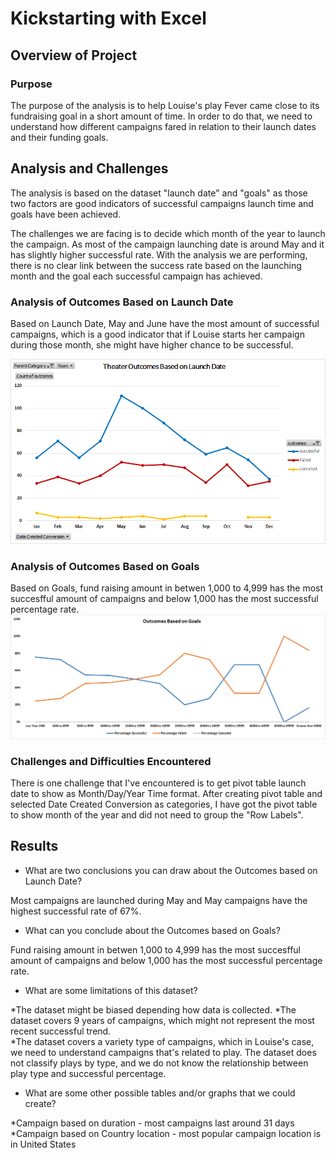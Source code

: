 # Kickstarting with Excel

## Overview of Project

### Purpose
The purpose of the analysis is to help Louise's play Fever came close to its fundraising goal in a short amount of time. In order to do that, we need to understand how different campaigns fared in relation to their launch dates and their funding goals. 
## Analysis and Challenges
The analysis is based on the dataset "launch date" and "goals" as those two factors are good indicators of successful campaigns launch time and goals have been achieved.

The challenges we are facing is to decide which month of the year to launch the campaign. As most of the campaign launching date is around May and it has slightly higher successful rate. With the analysis we are performing, there is no clear link between the success rate based on the launching month and the goal each successful campaign has achieved. 
### Analysis of Outcomes Based on Launch Date
Based on Launch Date, May and June have the most amount of successful campaigns, which is a good indicator that if Louise starts her campaign during those month, she might have higher chance to be successful.

![Theater_Outcomes_vs_Launch](https://github.com/emmagao1/kickstarter-analysis/blob/master/Theater_Outcomes_vs_Launch.png)

### Analysis of Outcomes Based on Goals
Based on Goals, fund raising amount in betwen 1,000 to 4,999 has the most succesfful amount of campaigns and below 1,000 has the most successful percentage rate. 
![Outcomes_vs_Goals](https://github.com/emmagao1/kickstarter-analysis/blob/master/Outcomes_vs_Goals.png)
### Challenges and Difficulties Encountered
There is one challenge that I've encountered is to get pivot table launch date to show as Month/Day/Year Time format. After creating pivot table and selected Date Created Conversion as categories, I have got the pivot table to show month of the year and did not need to group the "Row Labels". 
## Results

- What are two conclusions you can draw about the Outcomes based on Launch Date?

Most campaigns are launched during May and May campaigns have the highest successful rate of 67%.
- What can you conclude about the Outcomes based on Goals?

Fund raising amount in betwen 1,000 to 4,999 has the most succesfful amount of campaigns and below 1,000 has the most successful percentage rate.
- What are some limitations of this dataset?

*The dataset might be biased depending how data is collected. 
*The dataset covers 9 years of campaigns, which might not represent the most recent successful trend.<br>
*The dataset covers a variety type of campaigns, which in Louise's case, we need to understand campaigns that's related to play. The dataset does not classify plays by type, and we do not know the relationship between play type and successful percentage.<br>
- What are some other possible tables and/or graphs that we could create?

*Campaign based on duration - most campaigns last around 31 days
*Campaign based on Country location - most popular campaign location is in United States
